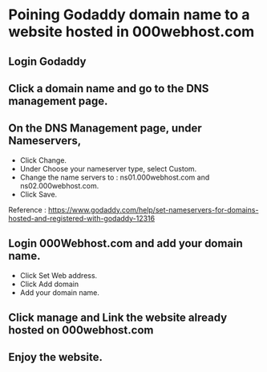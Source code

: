# Poining Godaddy domain name to a website hosted in 000webhost.com

## Login Godaddy 

## Click a domain name and go to the DNS management page. 

## On the DNS Management page, under Nameservers, 
* Click Change.
* Under Choose your nameserver type, select Custom. 
* Change the name servers to : ns01.000webhost.com and ns02.000webhost.com. 
* Click Save.

Reference : https://www.godaddy.com/help/set-nameservers-for-domains-hosted-and-registered-with-godaddy-12316

## Login 000Webhost.com and add your domain name.
* Click Set Web address. 
* Click Add domain
* Add your domain name. 

## Click manage and Link the website already hosted on 000webhost.com

## Enjoy the website. 

